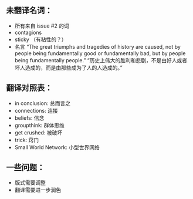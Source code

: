 ## 未翻译名词：

- 所有来自 issue #2 的词
- contagions
- sticky （有粘性的？）
- 名言
  “The great triumphs and tragedies of history are caused, not by people being fundamentally good or fundamentally bad, but by people being fundamentally people.”
  “历史上伟大的胜利和悲剧，不是由好人或者坏人造成的，而是由那些成为了人的人造成的。”

## 翻译对照表：

- in conclusion: 总而言之
- connections: 连接
- beliefs: 信念
- groupthink: 群体思维
- get crushed: 被破坏
- trick: 窍门
- Small World Network: 小型世界网络

## 一些问题：

- 版式需要调整
- 翻译需要进一步润色